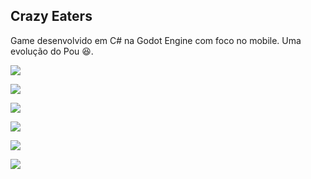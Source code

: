 ## Crazy Eaters ##
Game desenvolvido em C# na Godot Engine com foco no mobile. Uma evolução do Pou 😆.

![](https://drive.google.com/uc?export=view&id=1ylSTMIeW3qn7C8VaNcWe4F7V7UdRTVH9)

![](https://drive.google.com/uc?export=view&id=1OW8prYGPaLXeGMeZ0gIwov5IoOffAMyH)

![](https://drive.google.com/uc?export=view&id=1-7Z4D7M7IYzBQZwisZLIsHMaX4N6bj2L)

![](https://drive.google.com/uc?export=view&id=1CFjl5bGrIOO5dBTLvcV7ZVaKNkHUYTVh)

![](https://drive.google.com/uc?export=view&id=1_Ulyb0F6YOzBcgb2Nt8i0fPwtFeG5afr)

![](https://drive.google.com/uc?export=view&id=1dd9l-Z1l-x34PzIIXq8fRm8HY-fqoU7s)
